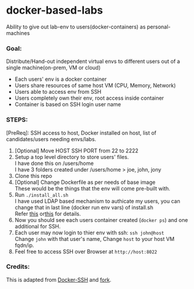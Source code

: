 # docker-based-labs
Ability to give out lab-env to users(docker-containers) as personal-machines

### Goal:
Distribute/Hand-out independent virtual envs to different users out of a single machine(on-prem, VM or cloud)  
 - Each users' env is a docker container
 - Users share resources of same host VM (CPU, Memory, Network)
 - Users able to access env from SSH
 - Users completely own their env, root access inside container
 - Container is based on SSH login user name

### STEPS:
[PreReq]: SSH access to host, Docker installed on host, list of candidates/users needing envs/labs.
 1. [Optional] Move HOST SSH PORT from 22 to 2222
 2. Setup a top level directory to store users' files.  
    I have done this on /users/home  
    I have 3 folders created under /users/home > joe, john, jony
 4. Clone this repo
 5. [Optional] Change Dockerfile as per needs of base image  
    These would be the things that the env will come pre-built with.
 6. Run `./install_all.sh`  
    I have used LDAP based mechanism to authicate my users, you can change that in last line (docker run env vars) of install.sh  
    Refer [this](https://github.com/maxivak/docker-ssh#quick-start) or[this](https://github.com/jeroenpeeters/docker-ssh#user-authentication) for details.
 7. Now you should see each users container created (`docker ps`) and one additional for SSH.
 8. Each user may now login to thier env with ssh: `ssh john@host`  
    Change `john` with that user's name, Change `host` to your host VM fqdn/ip.  
 9. Feel free to access SSH over Browser at `http://host:8022`
### Credits:
This is adapted from [Docker-SSH](https://github.com/jeroenpeeters/docker-ssh) and [fork](https://github.com/maxivak/docker-ssh).
